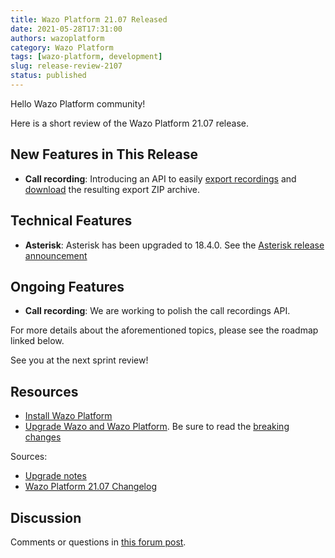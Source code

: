 ```yaml
---
title: Wazo Platform 21.07 Released
date: 2021-05-28T17:31:00
authors: wazoplatform
category: Wazo Platform
tags: [wazo-platform, development]
slug: release-review-2107
status: published
---
```


Hello Wazo Platform community!

Here is a short review of the Wazo Platform 21.07 release.

## New Features in This Release

- **Call recording**: Introducing an API to easily
  [export recordings](https://wazo-platform.org/documentation/api/cdr.html#tag/exports/paths/~1cdr~1recordings~1media~1export/post)
  and
  [download](https://wazo-platform.org/documentation/api/cdr.html#tag/exports/paths/~1exports~1{export_uuid}~1download/get)
  the resulting export ZIP archive.

## Technical Features

- **Asterisk**: Asterisk has been upgraded to 18.4.0. See the [Asterisk release announcement](https://www.asterisk.org/asterisk-news/asterisk-18-4-0-now-available/)

## Ongoing Features

- **Call recording**: We are working to polish the call recordings API.

For more details about the aforementioned topics, please see the roadmap linked below.

See you at the next sprint review!

<!-- truncate -->

## Resources

- [Install Wazo Platform](/use-cases)
- [Upgrade Wazo and Wazo Platform](/uc-doc/upgrade/). Be sure to read the [breaking changes](/uc-doc/upgrade/upgrade_notes#21-07)

Sources:

- [Upgrade notes](/uc-doc/upgrade/upgrade_notes#21-07)
- [Wazo Platform 21.07 Changelog](https://wazo-dev.atlassian.net/issues/?jql=project%3DWAZO%20AND%20fixVersion%3D21.07)

## Discussion

Comments or questions in [this forum post](https://wazo-platform.discourse.group/t/blog-wazo-platform-21-07-released).
